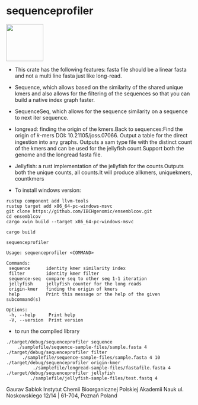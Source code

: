 # sequenceprofiler

<img src="https://github.com/IBCHgenomic/sequenceprofiler/blob/main/sequenceprofiler.png" width="100" />

 - This crate has the following features: fasta file should be a linear fasta and not a multi line fasta just like long-read.
 - Sequence, which allows based on the similarity of the shared unique kmers and also allows for the filtering of the sequences so that you can build a native index graph faster.
 - SequenceSeq, which allows for the sequence similarity on a sequence to next iter sequence. 
 - longread: finding the origin of the kmers.Back to sequences:Find the origin of 𝑘-mers DOI: 10.21105/joss.07066. Output a table for the direct ingestion into any graphs. Outputs a sam type file with the distinct count of the kmers and can be used for the jellyfish count.Support both the genome and the longread fasta file. 
 - Jellyfish: a rust implementation of the jellyfish for the counts.Outputs both the unique counts, all counts.It will produce allkmers, uniquekmers, countkmers


 - To install windows version:
 ```
rustup component add llvm-tools
rustup target add x86_64-pc-windows-msvc
git clone https://github.com/IBCHgenomic/ensemblcov.git
cd ensemblcov
cargo xwin build --target x86_64-pc-windows-msvc
 ```
 
 ```
 cargo build 
 
 ```
 ```
 sequenceprofiler

 Usage: sequenceprofiler <COMMAND>

 Commands:
  sequence      identity kmer similarity index
  filter        identity kmer filter
  sequence-seq  compare seq to other seq 1-1 iteration
  jellyfish     jellyfish counter for the long reads
  origin-kmer   finding the origin of kmers
  help          Print this message or the help of the given subcommand(s)

 Options:
  -h, --help     Print help
  -V, --version  Print version 
 ```
 - to run the compiled library
  
 ```
./target/debug/sequenceprofiler sequence
     ./samplefile/sequence-sample-files/sample.fasta 4
./target/debug/sequenceprofiler filter
       ./samplefile/sequence-sample-files/sample.fasta 4 10  
./target/debug/sequenceprofiler origin-kmer
           ./samplefile/longread-sample-files/fastafile.fasta 4
./target/debug/sequenceprofiler jellyfish
          ./samplefile/jellyfish-sample-files/test.fastq 4
```

Gaurav Sablok Instytut Chemii Bioorganicznej Polskiej Akademii Nauk ul. Noskowskiego 12/14 | 61-704, Poznań Poland


